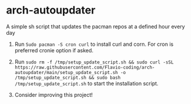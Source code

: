# arch-autoupdater
A simple sh script that updates the pacman repos at a defined hour every day

1. Run `Sudo pacman -S cron curl` to install curl and corn. For cron is preferred cronie option if asked.

3. Run `sudo rm -f /tmp/setup_update_script.sh && sudo curl -sSL https://raw.githubusercontent.com/Flavio-coding/arch-autoupdater/main/setup_update_script.sh -o /tmp/setup_update_script.sh && sudo bash /tmp/setup_update_script.sh` to start the installation script.

4. Consider improving this project!
